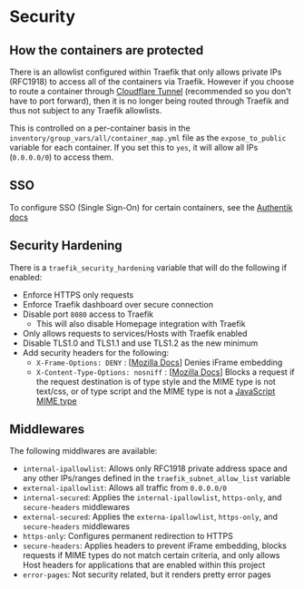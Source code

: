 # Security

## How the containers are protected

There is an allowlist configured within Traefik that only allows private IPs (RFC1918) to access all of the containers via Traefik. However if you choose to route a container through [Cloudflare Tunnel](../Cloudflare/tunnel.md) (recommended so you don't have to port forward), then it is no longer being routed through Traefik and thus not subject to any Traefik allowlists.

This is controlled on a per-container basis in the `inventory/group_vars/all/container_map.yml` file as the `expose_to_public` variable for each container. If you set this to `yes`, it will allow all IPs (`0.0.0.0/0`) to access them.

## SSO

To configure SSO (Single Sign-On) for certain containers, see the [Authentik docs](../Authentik.md)

## Security Hardening

There is a `traefik_security_hardening` variable that will do the following if enabled:

- Enforce HTTPS only requests
- Enforce Traefik dashboard over secure connection
- Disable port `8080` access to Traefik
  - This will also disable Homepage integration with Traefik
- Only allows requests to services/Hosts with Traefik enabled
- Disable TLS1.0 and TLS1.1 and use TLS1.2 as the new minimum
- Add security headers for the following:
  - `X-Frame-Options: DENY` : [[Mozilla Docs](https://developer.mozilla.org/en-US/docs/Web/HTTP/Reference/Headers/X-Frame-Options)] Denies iFrame embedding
  - `X-Content-Type-Options: nosniff` : [[Mozilla Docs](https://developer.mozilla.org/en-US/docs/Web/HTTP/Reference/Headers/X-Content-Type-Options)] Blocks a request if the request destination is of type style and the MIME type is not text/css, or of type script and the MIME type is not a [JavaScript MIME type](https://html.spec.whatwg.org/multipage/infrastructure.html#javascript-mime-type)

## Middlewares

The following middlwares are available:

- `internal-ipallowlist`: Allows only RFC1918 private address space and any other IPs/ranges defined in the `traefik_subnet_allow_list` variable
- `external-ipallowlist`: Allows all traffic from `0.0.0.0/0`
- `internal-secured`: Applies the `internal-ipallowlist`, `https-only`, and `secure-headers` middlewares
- `external-secured`: Applies the `externa-ipallowlist`, `https-only`, and `secure-headers` middlewares
- `https-only`: Configures permanent redirection to HTTPS
- `secure-headers`: Applies headers to prevent iFrame embedding, blocks requests if MIME types do not match certain criteria, and only allows Host headers for applications that are enabled within this project
- `error-pages`: Not security related, but it renders pretty error pages
